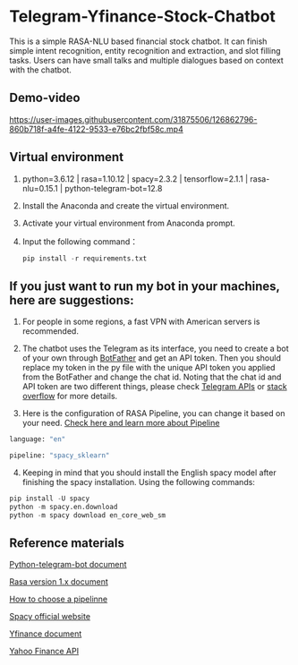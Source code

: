 # Telegram-Yfinance-Stock-Chatbot
This is a simple RASA-NLU based financial stock chatbot. It can finish simple intent recognition, entity recognition and extraction, and slot filling tasks. Users can have small talks and multiple dialogues based on context with the chatbot.

## **Demo-video**
https://user-images.githubusercontent.com/31875506/126862796-860b718f-a4fe-4122-9533-e76bc2fbf58c.mp4

## Virtual environment

1. python=3.6.12 | rasa=1.10.12 | spacy=2.3.2 | tensorflow=2.1.1 | rasa-nlu=0.15.1 | python-telegram-bot=12.8

2. Install the Anaconda and create the virtual environment.

3. Activate your virtual environment from Anaconda prompt.

4. Input the following command：

   ```python
   pip install -r requirements.txt

## If you just want to run my bot in your machines, here are suggestions:

1. For people in some regions, a fast VPN with American servers is recommended.

2. The chatbot uses the Telegram as its interface, you need to create a bot of your own through [BotFather](https://telegram.me/botfather) and get an API token. Then you should replace my token in the py file with the unique API token you applied from the BotFather and change the chat id. Noting that the chat id and API token are two different things, please check [Telegram APIs](https://core.telegram.org/api) or [stack overflow](https://stackoverflow.com/questions/32423837/telegram-bot-how-to-get-a-group-chat-id) for more details.

3. Here is the configuration of RASA Pipeline, you can change it based on your need. [Check here and learn more about Pipeline](https://legacy-docs-v1.rasa.com/nlu/choosing-a-pipeline/)
  ```python
  language: "en"
  
  pipeline: "spacy_sklearn"
  ```
4. Keeping in mind that you should install the English spacy model after finishing the spacy installation. Using the following commands:
  ```python
  pip install -U spacy
  python -m spacy.en.download
  python -m spacy download en_core_web_sm
  ```

## Reference materials

[Python-telegram-bot document](https://pypi.org/project/python-telegram-bot/12.8/)

[Rasa version 1.x document](https://legacy-docs-v1.rasa.com/)

[How to choose a pipelinne](https://legacy-docs-v1.rasa.com/nlu/choosing-a-pipeline/)

[Spacy official website](https://spacy.io/)

[Yfinance document](https://pypi.org/project/yfinance/)

[Yahoo Finance API](https://aroussi.com/post/python-yahoo-finance)
